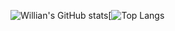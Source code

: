![Willian's GitHub stats](https://github-readme-stats.vercel.app/api?username=willsilvabraz&show_icons=true&theme=radical)[![Top Langs](https://github-readme-stats.vercel.app/api/top-langs/?username=willsilvabraz)
